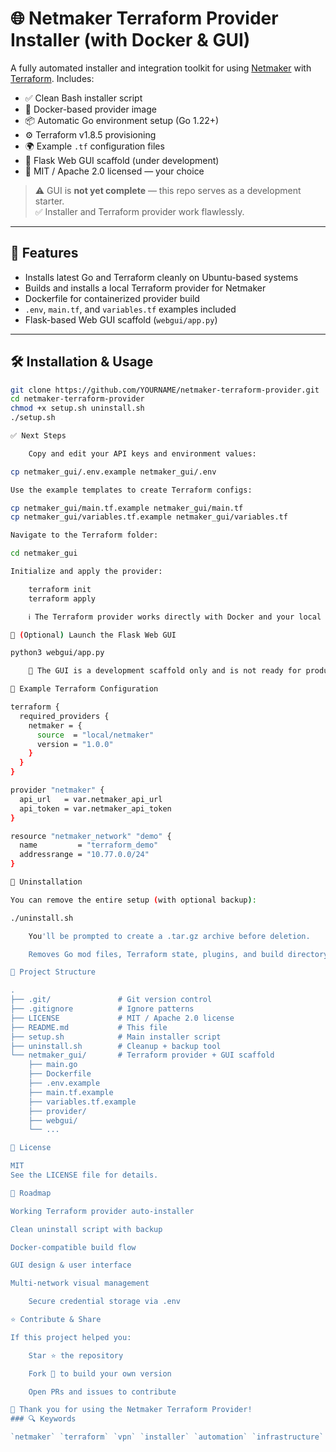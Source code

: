 # 🌐 Netmaker Terraform Provider Installer (with Docker & GUI)

A fully automated installer and integration toolkit for using [Netmaker](https://www.netmaker.io) with [Terraform](https://www.terraform.io). Includes:

- ✅ Clean Bash installer script
- 🐳 Docker-based provider image
- 📦 Automatic Go environment setup (Go 1.22+)
- ⚙️ Terraform v1.8.5 provisioning
- 🌍 Example `.tf` configuration files
- 🧪 Flask Web GUI scaffold (under development)
- 🔐 MIT / Apache 2.0 licensed — your choice

> ⚠️ GUI is **not yet complete** — this repo serves as a development starter.  
> ✅ Installer and Terraform provider work flawlessly.

---

## 🚀 Features

- Installs latest Go and Terraform cleanly on Ubuntu-based systems
- Builds and installs a local Terraform provider for Netmaker
- Dockerfile for containerized provider build
- `.env`, `main.tf`, and `variables.tf` examples included
- Flask-based Web GUI scaffold (`webgui/app.py`)

---

## 🛠 Installation & Usage

```bash
git clone https://github.com/YOURNAME/netmaker-terraform-provider.git
cd netmaker-terraform-provider
chmod +x setup.sh uninstall.sh
./setup.sh

✅ Next Steps

    Copy and edit your API keys and environment values:

cp netmaker_gui/.env.example netmaker_gui/.env

Use the example templates to create Terraform configs:

cp netmaker_gui/main.tf.example netmaker_gui/main.tf
cp netmaker_gui/variables.tf.example netmaker_gui/variables.tf

Navigate to the Terraform folder:

cd netmaker_gui

Initialize and apply the provider:

    terraform init
    terraform apply

    ℹ️ The Terraform provider works directly with Docker and your local host environment.

🧪 (Optional) Launch the Flask Web GUI

python3 webgui/app.py

    🧪 The GUI is a development scaffold only and is not ready for production use.

📄 Example Terraform Configuration

terraform {
  required_providers {
    netmaker = {
      source  = "local/netmaker"
      version = "1.0.0"
    }
  }
}

provider "netmaker" {
  api_url   = var.netmaker_api_url
  api_token = var.netmaker_api_token
}

resource "netmaker_network" "demo" {
  name         = "terraform_demo"
  addressrange = "10.77.0.0/24"
}

🧹 Uninstallation

You can remove the entire setup (with optional backup):

./uninstall.sh

    You'll be prompted to create a .tar.gz archive before deletion.

    Removes Go mod files, Terraform state, plugins, and build directory.

📂 Project Structure

.
├── .git/               # Git version control
├── .gitignore          # Ignore patterns
├── LICENSE             # MIT / Apache 2.0 license
├── README.md           # This file
├── setup.sh            # Main installer script
├── uninstall.sh        # Cleanup + backup tool
└── netmaker_gui/       # Terraform provider + GUI scaffold
    ├── main.go
    ├── Dockerfile
    ├── .env.example
    ├── main.tf.example
    ├── variables.tf.example
    ├── provider/
    ├── webgui/
    └── ...

📜 License

MIT
See the LICENSE file for details.

🧭 Roadmap

Working Terraform provider auto-installer

Clean uninstall script with backup

Docker-compatible build flow

GUI design & user interface

Multi-network visual management

    Secure credential storage via .env

⭐ Contribute & Share

If this project helped you:

    Star ⭐ the repository

    Fork 🍴 to build your own version

    Open PRs and issues to contribute

🧠 Thank you for using the Netmaker Terraform Provider!
### 🔍 Keywords

`netmaker` `terraform` `vpn` `installer` `automation` `infrastructure` `devops` `provider` `bash` `gui` `docker` `linux` `web-ui`
